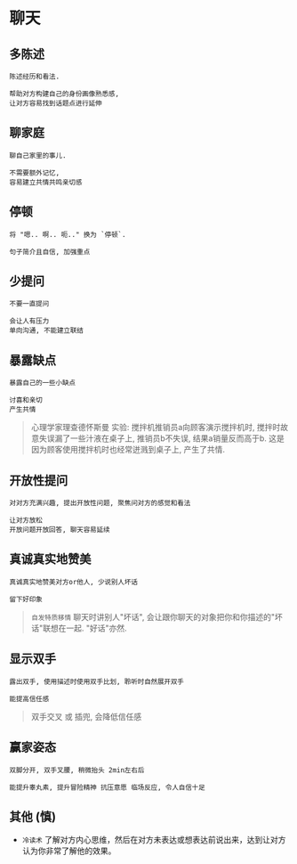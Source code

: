 # 聊天

## 多陈述

    陈述经历和看法.

    帮助对方构建自己的身份画像熟悉感,
    让对方容易找到话题点进行延伸

## 聊家庭

    聊自己家里的事儿.

    不需要额外记忆,
    容易建立共情共鸣亲切感

## 停顿

    将 "嗯.. 啊.. 呃.." 换为 `停顿`. 

    句子简介且自信, 加强重点

## 少提问

    不要一直提问

    会让人有压力
    单向沟通, 不能建立联结

## 暴露缺点

    暴露自己的一些小缺点

    讨喜和亲切
    产生共情

> 心理学家理查德怀斯曼 实验: 搅拌机推销员a向顾客演示搅拌机时, 搅拌时故意失误漏了一些汁液在桌子上, 推销员b不失误, 结果a销量反而高于b. 这是因为顾客使用搅拌机时也经常迸溅到桌子上, 产生了共情.

## 开放性提问

    对对方充满兴趣, 提出开放性问题, 聚焦问对方的感觉和看法

    让对方放松
    开放问题开放回答, 聊天容易延续

## 真诚真实地赞美

    真诚真实地赞美对方or他人, 少说别人坏话

    留下好印象

> `自发特质移情` 聊天时讲别人"坏话", 会让跟你聊天的对象把你和你描述的"坏话"联想在一起. "好话"亦然.

## 显示双手

    露出双手, 使用描述时使用双手比划, 聆听时自然展开双手

    能提高信任感

> 双手交叉 或 插兜, 会降低信任感

## 赢家姿态

    双脚分开, 双手叉腰, 稍微抬头 2min左右后

    能提升睾丸素, 提升冒险精神 抗压意愿 临场反应, 令人自信十足

## 其他 (慎)

- `冷读术` 了解对方内心思维，然后在对方未表达或想表达前说出来，达到让对方认为你非常了解他的效果。

